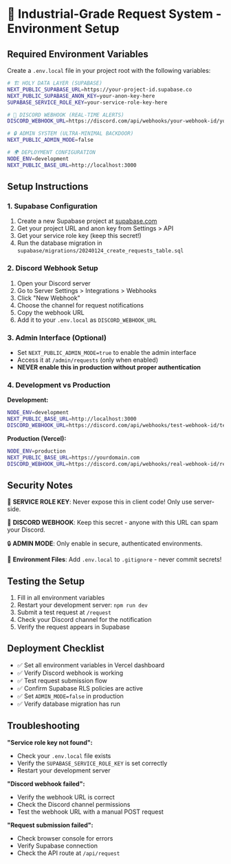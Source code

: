 # 🔐 Industrial-Grade Request System - Environment Setup

## Required Environment Variables

Create a `.env.local` file in your project root with the following variables:

```bash
# 🏗️ HOLY DATA LAYER (SUPABASE)
NEXT_PUBLIC_SUPABASE_URL=https://your-project-id.supabase.co
NEXT_PUBLIC_SUPABASE_ANON_KEY=your-anon-key-here
SUPABASE_SERVICE_ROLE_KEY=your-service-role-key-here

# 🚨 DISCORD WEBHOOK (REAL-TIME ALERTS)
DISCORD_WEBHOOK_URL=https://discord.com/api/webhooks/your-webhook-id/your-webhook-token

# 🔒 ADMIN SYSTEM (ULTRA-MINIMAL BACKDOOR)
NEXT_PUBLIC_ADMIN_MODE=false

# 🌍 DEPLOYMENT CONFIGURATION
NODE_ENV=development
NEXT_PUBLIC_BASE_URL=http://localhost:3000
```

## Setup Instructions

### 1. Supabase Configuration

1. Create a new Supabase project at [supabase.com](https://supabase.com)
2. Get your project URL and anon key from Settings > API
3. Get your service role key (keep this secret!)
4. Run the database migration in `supabase/migrations/20240124_create_requests_table.sql`

### 2. Discord Webhook Setup

1. Open your Discord server
2. Go to Server Settings > Integrations > Webhooks
3. Click "New Webhook"
4. Choose the channel for request notifications
5. Copy the webhook URL
6. Add it to your `.env.local` as `DISCORD_WEBHOOK_URL`

### 3. Admin Interface (Optional)

- Set `NEXT_PUBLIC_ADMIN_MODE=true` to enable the admin interface
- Access it at `/admin/requests` (only when enabled)
- **NEVER enable this in production without proper authentication**

### 4. Development vs Production

**Development:**
```bash
NODE_ENV=development
NEXT_PUBLIC_BASE_URL=http://localhost:3000
DISCORD_WEBHOOK_URL=https://discord.com/api/webhooks/test-webhook-id/test-token
```

**Production (Vercel):**
```bash
NODE_ENV=production
NEXT_PUBLIC_BASE_URL=https://yourdomain.com
DISCORD_WEBHOOK_URL=https://discord.com/api/webhooks/real-webhook-id/real-token
```

## Security Notes

🔑 **SERVICE ROLE KEY**: Never expose this in client code! Only use server-side.

🚨 **DISCORD WEBHOOK**: Keep this secret - anyone with this URL can spam your Discord.

🔒 **ADMIN MODE**: Only enable in secure, authenticated environments.

📁 **Environment Files**: Add `.env.local` to `.gitignore` - never commit secrets!

## Testing the Setup

1. Fill in all environment variables
2. Restart your development server: `npm run dev`
3. Submit a test request at `/request`
4. Check your Discord channel for the notification
5. Verify the request appears in Supabase

## Deployment Checklist

- ✅ Set all environment variables in Vercel dashboard
- ✅ Verify Discord webhook is working
- ✅ Test request submission flow
- ✅ Confirm Supabase RLS policies are active
- ✅ Set `ADMIN_MODE=false` in production
- ✅ Verify database migration has run

## Troubleshooting

**"Service role key not found":**
- Check your `.env.local` file exists
- Verify the `SUPABASE_SERVICE_ROLE_KEY` is set correctly
- Restart your development server

**"Discord webhook failed":**
- Verify the webhook URL is correct
- Check the Discord channel permissions
- Test the webhook URL with a manual POST request

**"Request submission failed":**
- Check browser console for errors
- Verify Supabase connection
- Check the API route at `/api/request` 